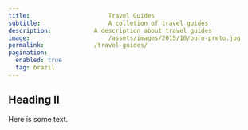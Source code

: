 ```yaml
---
title:						Travel Guides
subtitle:					A colletion of travel guides
description:			A description about travel guides
image:						/assets/images/2015/10/ouro-preto.jpg
permalink:				/travel-guides/
pagination: 
  enabled: true
  tag: brazil
---
```



## Heading II

Here is some text. 

